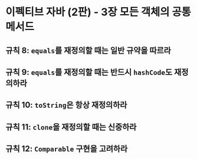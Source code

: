 # 이펙티브 자바 (2판) - 3장 모든 객체의 공통 메서드

## 규칙 8: `equals`를 재정의할 때는 일반 규약을 따르라


## 규칙 9: `equals`를 재정의할 때는 반드시 `hashCode`도 재정의하라


## 규칙 10: `toString`은 항상 재정의하라


## 규칙 11: `clone`을 재정의할 때는 신중하라


## 규칙 12: `Comparable` 구현을 고려하라

